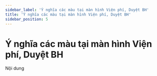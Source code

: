 ```yaml
---
sidebar_label: 'Ý nghĩa các màu tại màn hình Viện phí, Duyệt BH'
title: 'Ý nghĩa các màu tại màn hình Viện phí, Duyệt BH'
sidebar_position: 5
---
```


# Ý nghĩa các màu tại màn hình Viện phí, Duyệt BH
Nội dung